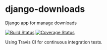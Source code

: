 # django-downloads
Django app for manage downloads

[![Build Status](https://travis-ci.org/tonybolanyo/django-downloads.svg?branch=master)](https://travis-ci.org/tonybolanyo/django-downloads) [![Coverage Status](https://coveralls.io/repos/github/tonybolanyo/django-downloads/badge.svg?branch=master)](https://coveralls.io/github/tonybolanyo/django-downloads?branch=master)

Using Travis CI for continuous integration tests.
